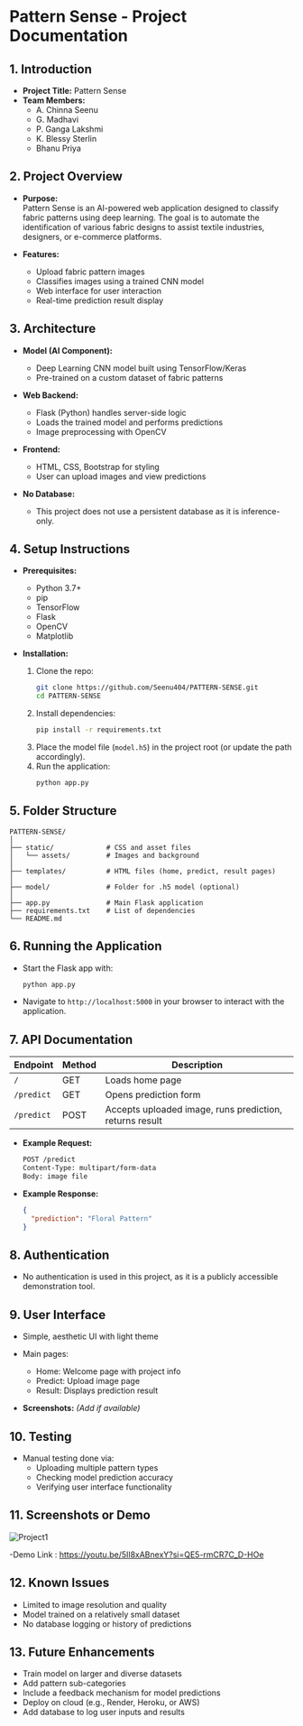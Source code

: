 
# Pattern Sense - Project Documentation

## 1. Introduction

- **Project Title:** Pattern Sense  
- **Team Members:**  
  - A. Chinna Seenu
  - G. Madhavi
  - P. Ganga Lakshmi
  - K. Blessy Sterlin
  - Bhanu Priya

## 2. Project Overview

- **Purpose:**  
  Pattern Sense is an AI-powered web application designed to classify fabric patterns using deep learning. The goal is to automate the identification of various fabric designs to assist textile industries, designers, or e-commerce platforms.

- **Features:**  
  - Upload fabric pattern images  
  - Classifies images using a trained CNN model  
  - Web interface for user interaction  
  - Real-time prediction result display

## 3. Architecture

- **Model (AI Component):**  
  - Deep Learning CNN model built using TensorFlow/Keras  
  - Pre-trained on a custom dataset of fabric patterns

- **Web Backend:**  
  - Flask (Python) handles server-side logic  
  - Loads the trained model and performs predictions  
  - Image preprocessing with OpenCV

- **Frontend:**  
  - HTML, CSS, Bootstrap for styling  
  - User can upload images and view predictions

- **No Database:**  
  - This project does not use a persistent database as it is inference-only.

## 4. Setup Instructions

- **Prerequisites:**  
  - Python 3.7+  
  - pip  
  - TensorFlow  
  - Flask  
  - OpenCV  
  - Matplotlib

- **Installation:**  
  1. Clone the repo:  
     ```bash
     git clone https://github.com/Seenu404/PATTERN-SENSE.git
     cd PATTERN-SENSE
     ```
  2. Install dependencies:  
     ```bash
     pip install -r requirements.txt
     ```
  3. Place the model file (`model.h5`) in the project root (or update the path accordingly).
  4. Run the application:  
     ```bash
     python app.py
     ```

## 5. Folder Structure

```
PATTERN-SENSE/
│
├── static/             # CSS and asset files
│   └── assets/         # Images and background
│
├── templates/          # HTML files (home, predict, result pages)
│
├── model/              # Folder for .h5 model (optional)
│
├── app.py              # Main Flask application
├── requirements.txt    # List of dependencies
└── README.md
```

## 6. Running the Application

- Start the Flask app with:
  ```bash
  python app.py
  ```
- Navigate to `http://localhost:5000` in your browser to interact with the application.

## 7. API Documentation

| Endpoint   | Method | Description                 |
|------------|--------|-----------------------------|
| `/`        | GET    | Loads home page             |
| `/predict` | GET    | Opens prediction form       |
| `/predict` | POST   | Accepts uploaded image, runs prediction, returns result |

- **Example Request:**
  ```bash
  POST /predict
  Content-Type: multipart/form-data
  Body: image file
  ```

- **Example Response:**
  ```json
  {
    "prediction": "Floral Pattern"
  }
  ```

## 8. Authentication

- No authentication is used in this project, as it is a publicly accessible demonstration tool.

## 9. User Interface

- Simple, aesthetic UI with light theme  
- Main pages:
  - Home: Welcome page with project info  
  - Predict: Upload image page  
  - Result: Displays prediction result  

- **Screenshots:** *(Add if available)*

## 10. Testing

- Manual testing done via:
  - Uploading multiple pattern types
  - Checking model prediction accuracy
  - Verifying user interface functionality

## 11. Screenshots or Demo

  ![Project1](https://github.com/user-attachments/assets/17bf57dd-4f20-44a9-b874-b722a7941291)

-Demo Link : https://youtu.be/5Il8xABnexY?si=QE5-rmCR7C_D-HOe

## 12. Known Issues

- Limited to image resolution and quality
- Model trained on a relatively small dataset
- No database logging or history of predictions

## 13. Future Enhancements

- Train model on larger and diverse datasets
- Add pattern sub-categories
- Include a feedback mechanism for model predictions
- Deploy on cloud (e.g., Render, Heroku, or AWS)
- Add database to log user inputs and results

